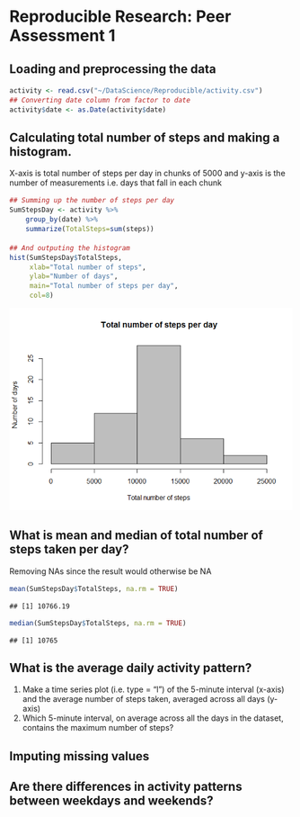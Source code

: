 # Reproducible Research: Peer Assessment 1




## Loading and preprocessing the data

```r
activity <- read.csv("~/DataScience/Reproducible/activity.csv")
## Converting date column from factor to date
activity$date <- as.Date(activity$date)
```

## Calculating total number of steps and making a histogram.
X-axis is total number of steps per day in chunks of 5000 and y-axis is the number of measurements i.e. days that fall in each chunk




```r
## Summing up the number of steps per day
SumStepsDay <- activity %>% 
    group_by(date) %>% 
    summarize(TotalSteps=sum(steps))

## And outputing the histogram
hist(SumStepsDay$TotalSteps, 
     xlab="Total number of steps", 
     ylab="Number of days", 
     main="Total number of steps per day",
     col=8)
```

![](PA1_template_files/figure-html/unnamed-chunk-4-1.png) 


## What is mean and median of total number of steps taken per day?
Removing NAs since the result would otherwise be NA

```r
mean(SumStepsDay$TotalSteps, na.rm = TRUE)
```

```
## [1] 10766.19
```

```r
median(SumStepsDay$TotalSteps, na.rm = TRUE)
```

```
## [1] 10765
```


## What is the average daily activity pattern?
1.  Make a time series plot (i.e. type = “l”) of the 5-minute interval (x-axis) and the average number of steps taken, averaged across all days (y-axis)
2. Which 5-minute interval, on average across all the days in the dataset, contains the maximum number of steps?



## Imputing missing values



## Are there differences in activity patterns between weekdays and weekends?

